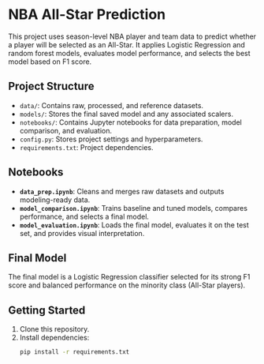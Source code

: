 # NBA All-Star Prediction

This project uses season-level NBA player and team data to predict whether a player will be selected as an All-Star. It 
applies Logistic Regression and random forest models, evaluates model performance, and selects the best model based on 
F1 score.

## Project Structure

- `data/`: Contains raw, processed, and reference datasets.
- `models/`: Stores the final saved model and any associated scalers.
- `notebooks/`: Contains Jupyter notebooks for data preparation, model comparison, and evaluation.
- `config.py`: Stores project settings and hyperparameters.
- `requirements.txt`: Project dependencies.

## Notebooks

- **`data_prep.ipynb`**: Cleans and merges raw datasets and outputs modeling-ready data.
- **`model_comparison.ipynb`**: Trains baseline and tuned models, compares performance, and selects a final model.
- **`model_evaluation.ipynb`**: Loads the final model, evaluates it on the test set, and provides visual interpretation.

## Final Model

The final model is a Logistic Regression classifier selected for its strong F1 score and balanced performance on the 
minority class (All-Star players).

## Getting Started

1. Clone this repository.
2. Install dependencies:
   ```bash
   pip install -r requirements.txt
